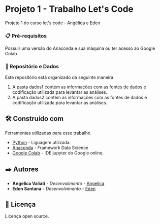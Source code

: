 # Projeto 1 - Trabalho Let's Code
Projeto 1 do curso let's code - Angélica e Eden

### 📋 Pré-requisitos

Possuir uma versão do Anaconda e sua máquina ou ter acesso ao Google Colab.

### 🔧 Repositório e Dados

Este repositório está organizado da seguinte maneira.

1. A pasta dados1 contém as informações com as fontes de dados e codificação utilizada para levantar as análises.
2. A pasta dados2 contém as informações com as fontes de dados e codificação utilizada para levantar as análises.

## 🛠️ Construído com

Ferramentas utilizadas para esse trabalho.

* [Python](https://www.python.org/) - Liguagem utilizada.
* [Anaconda](https://www.anaconda.com/) - Framework Data Science
* [Google Colab](https://colab.research.google.com/notebooks/welcome.ipynb?hl=pt-BR) - IDE jupyter do Google online.
 
## ✒️ Autores

* **Angelica Valiati** - *Desenvolimento* - [Angelica](https://github.com/AngelicaValiati)
* **Eden Santana** - *Desenvolvimento* - [Eden](https://github.com/eosdev)


## 📄 Licença

Licença open source.
